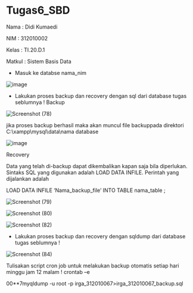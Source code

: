 # Tugas6_SBD

Nama    : Didi Kumaedi

NIM   : 312010002

Kelas   : TI.20.D.1

Matkul    : Sistem Basis Data

- Masuk ke databse nama_nim

![image](https://user-images.githubusercontent.com/101849655/174044666-566a3d8e-0ea4-42df-9b83-05b9f51b1f12.png)

- Lakukan proses backup dan recovery dengan sql dari database tugas seblumnya !
Backup

![Screenshot (78)](https://user-images.githubusercontent.com/101849655/174047167-c55fa85d-bdc2-4973-8079-d920a74cc5fd.png)

jika proses backup berhasil maka akan muncul file backuppada direktori C:\xampp\mysql\data\nama database

![image](https://user-images.githubusercontent.com/101849655/174047421-56046f1e-9eee-4e3c-9b5d-3e0c32290c32.png)

Recovery

Data yang telah di-backup dapat dikembalikan kapan saja bila diperlukan. Sintaks SQL yang digunakan adalah LOAD DATA INFILE. Perintah yang dijalankan adalah

LOAD DATA INFILE ‘Nama_backup_file’ INTO TABLE nama_table ;

![Screenshot (79)](https://user-images.githubusercontent.com/101849655/174047830-9bc4afbf-2add-49eb-82fb-e16a75e3a467.png)

![Screenshot (80)](https://user-images.githubusercontent.com/101849655/174048001-f5181bbd-309c-4f44-814b-06001accdf01.png)

![Screenshot (82)](https://user-images.githubusercontent.com/101849655/174048193-2f978eb9-009b-44af-80f3-4c1aecfc3cac.png)

- Lakukan proses backup dan recovery dengan sqldump dari database tugas seblumnya !

![Screenshot (84)](https://user-images.githubusercontent.com/101849655/174048457-7c4b9f14-e5d2-474b-b5d4-7aeb54666eda.png)


Tulisakan script cron job untuk melakukan backup otomatis setiap hari minggu jam 12 malam !
crontab –e

00**7myqldump -u root -p irga_312010067>irga_312010067_backup.sql
